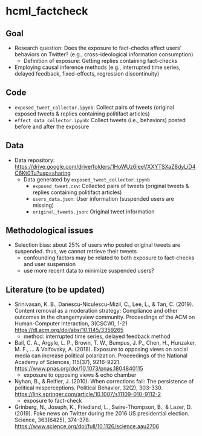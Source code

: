 # hcml_factcheck

## Goal
  - Research question: Does the exposure to fact-checks affect users' behaviors on Twitter? (e.g., cross-ideological information consumption)
    - Definition of exposure: Getting replies containing fact-checks
  - Employing causal inference methods (e.g., interrupted time series, delayed feedback, fixed-effects, regression discontinuity)

## Code
  - `exposed_tweet_collector.ipynb`: Collect pairs of tweets (original exposed tweets & replies containing politifact articles)
  - `effect_data_collector.ipynb`: Collect tweets (i.e., behaviors) posted before and after the exposure 

## Data
  - Data repository: https://drive.google.com/drive/folders/1HoWUz6IeeVXXYTSXaZ8dyLiD4C6Kt0Tu?usp=sharing
    - Data generated by `exposed_tweet_collector.ipynb`
      - `exposed_tweet.csv`: Collected pairs of tweets (original tweets & replies containing politifact articles)
      - `users_data.json`: User information (suspended users are missing)
      - `original_tweets.json`: Original tweet information

## Methodological issues
  - Selection bias: about 25\% of users who posted original tweets are suspended. thus, we cannot retrieve their tweets
    - confounding factors may be related to both exposure to fact-checks and user suspension
    - use more recent data to minimize suspended users?

## Literature (to be updated)
  - Srinivasan, K. B., Danescu-Niculescu-Mizil, C., Lee, L., & Tan, C. (2019). Content removal as a moderation strategy: Compliance and other outcomes in the changemyview community. Proceedings of the ACM on Human-Computer Interaction, 3(CSCW), 1-21.
 https://dl.acm.org/doi/abs/10.1145/3359265
    - method: interrupted time series, delayed feedback method
  - Bail, C. A., Argyle, L. P., Brown, T. W., Bumpus, J. P., Chen, H., Hunzaker, M. F., ... & Volfovsky, A. (2018). Exposure to opposing views on social media can increase political polarization. Proceedings of the National Academy of Sciences, 115(37), 9216-9221. https://www.pnas.org/doi/10.1073/pnas.1804840115
    - exposure to opposing views & echo chamber
  - Nyhan, B., & Reifler, J. (2010). When corrections fail: The persistence of political misperceptions. Political Behavior, 32(2), 303-330. https://link.springer.com/article/10.1007/s11109-010-9112-2
    - exposure to fact-check
  - Grinberg, N., Joseph, K., Friedland, L., Swire-Thompson, B., & Lazer, D. (2019). Fake news on Twitter during the 2016 US presidential election. Science, 363(6425), 374-378. https://www.science.org/doi/full/10.1126/science.aau2706
